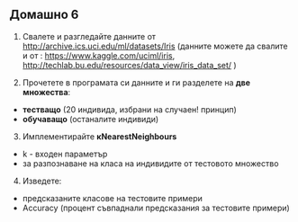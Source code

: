 ## Домашно 6

1) Свалете и разгледайте данните от http://archive.ics.uci.edu/ml/datasets/Iris (данните можете да свалите и от : https://www.kaggle.com/uciml/iris, http://techlab.bu.edu/resources/data_view/iris_data_set/ )  

2) Прочетете в програмата си данните и ги разделете на **две множества**:  
- **тестващо** (20 индивида, избрани на случаен! принцип)  
- **обучаващо** (останалите индивиди)

3) Имплементирайте **кNearestNeighbours**  
- k - входен параметър  
- за разпознаване на класа на индивидите от тестовото множество  

4) Изведете:  
- предсказаните класове на тестовите примери  
- Accuracy (процент съвпаднали предсказания за тестовите примери)